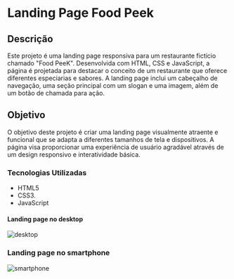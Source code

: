 # Landing Page Food Peek
## Descrição
Este projeto é uma landing page responsiva para um restaurante fictício chamado "Food PeeK". Desenvolvida com HTML, CSS e JavaScript, a página é projetada para destacar o conceito de um restaurante que oferece diferentes especiarias e sabores. A landing page inclui um cabeçalho de navegação, uma seção principal com um slogan e uma imagem, além de um botão de chamada para ação.
## Objetivo
O objetivo deste projeto é criar uma landing page visualmente atraente e funcional que se adapta a diferentes tamanhos de tela e dispositivos. A página visa proporcionar uma experiência de usuário agradável através de um design responsivo e interatividade básica.

### Tecnologias Utilizadas
- HTML5
- CSS3.
- JavaScript

#### Landing page no desktop
![desktop](https://github.com/user-attachments/assets/4e618022-2507-4d8a-957a-6fcb4bc636a7)

 ### Landing page no smartphone 
![smartphone](https://github.com/user-attachments/assets/312be7cd-e9ea-4e98-838d-fbb18fbd88c8)
